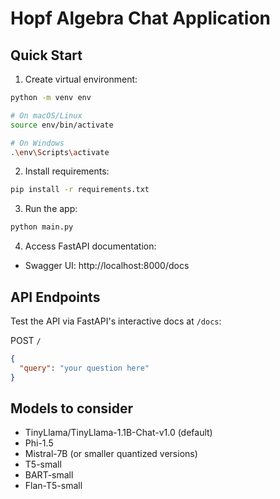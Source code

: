 # Hopf Algebra Chat Application

## Quick Start

1. Create virtual environment:

```bash
python -m venv env

# On macOS/Linux
source env/bin/activate

# On Windows
.\env\Scripts\activate
```

2. Install requirements:

```bash
pip install -r requirements.txt
```

3. Run the app:

```bash
python main.py
```

4. Access FastAPI documentation:

- Swagger UI: http://localhost:8000/docs

## API Endpoints

Test the API via FastAPI's interactive docs at `/docs`:

POST `/`

```json
{
  "query": "your question here"
}
```

## Models to consider

- TinyLlama/TinyLlama-1.1B-Chat-v1.0 (default)
- Phi-1.5
- Mistral-7B (or smaller quantized versions)
- T5-small
- BART-small
- Flan-T5-small
